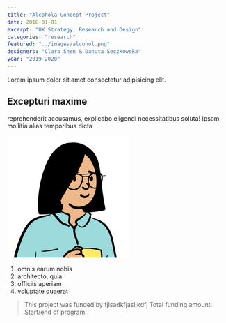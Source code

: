 ```yaml
---
title: "Alcohola Concept Project"
date: 2018-01-01
excerpt: "UX Strategy, Research and Design"
categories: "research"
featured: "../images/alcohol.png"
designers: "Clara Shen & Danuta Seczkowska"
year: "2019-2020"
---
```


Lorem ipsum dolor sit amet consectetur adipisicing elit.

## Excepturi maxime

reprehenderit accusamus, explicabo eligendi necessitatibus soluta! Ipsam mollitia alias temporibus dicta

![gatsby tutorial](../images/gatsby-tutorial.png)

1. omnis earum nobis
2. architecto, quia
3. officiis aperiam
4. voluptate quaerat

> This project was funded by fjlsadkfjasl;kdfj
> Total funding amount:
> Start/end of program:

